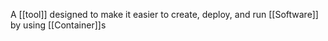 A [[tool]] designed to make it easier to create, deploy, and run [[Software]] by using [[Container]]s